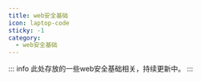 ```yaml
---
title: web安全基础
icon: laptop-code
sticky: -1
category:
  - web安全基础
---
```

::: info
此处存放的一些web安全基础相关，持续更新中。
:::
<Catalog  />
